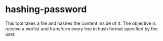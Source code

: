 # hashing-password
This tool takes a file and hashes the content inside of it. The objective is receive a worlist and transform every line in hash format specified by the user.  
